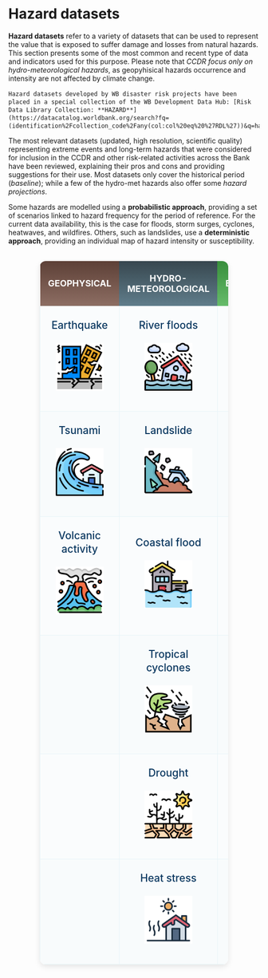 # Hazard datasets

**Hazard datasets** refer to a variety of datasets that can be used to represent the value that is exposed to suffer damage and losses from natural hazards. This section presents some of the most common and recent type of data and indicators used for this purpose. Please note that _CCDR focus only on hydro-meteorological hazards_, as geopyhisical hazards occurrence and intensity are not affected by climate change.

```{seealso}
Hazard datasets developed by WB disaster risk projects have been placed in a special collection of the WB Development Data Hub: [Risk Data Library Collection: **HAZARD**](https://datacatalog.worldbank.org/search?fq=(identification%2Fcollection_code%2Fany(col:col%20eq%20%27RDL%27))&q=hazard).
```

The most relevant datasets (updated, high resolution, scientific quality) representing extreme events and long-term hazards that were considered for inclusion in the CCDR and other risk-related activities across the Bank have been reviewed, explaining their pros and cons and providing suggestions for their use. Most datasets only cover the historical period (*baseline*); while a few of the hydro-met hazards also offer some *hazard projections*.

Some hazards are modelled using a **probabilistic approach**, providing a set of scenarios linked to hazard frequency for the period of reference. For the current data availability, this is the case for floods, storm surges, cyclones, heatwaves, and wildfires.
Others, such as landslides, use a **deterministic approach**, providing an individual map of hazard intensity or susceptibility.

<style>
.hazard-table {
  width: 75%;
  margin: 2rem auto;
  border-collapse: collapse;
  box-shadow: 0 4px 12px rgba(0,0,0,0.1);
  border-radius: 12px;
  overflow: hidden;
  background: white;
}

.hazard-table th,
.hazard-table td {
  width: 33.33%;
}

.hazard-table th {
  color: white;
  padding: 1.5rem 1rem;
  text-align: center;
  font-size: 1.1rem;
  font-weight: 600;
  border: none;
}

.hazard-table th:nth-child(1) {
  background: linear-gradient(to bottom, #5d4037 0%, #8d6e63 100%);
}

.hazard-table th:nth-child(2) {
  background: linear-gradient(to bottom, #37474f 0%, #607d8b 100%);
}

.hazard-table th:nth-child(3) {
  background: linear-gradient(to bottom, #388e3c 0%, #66bb6a 100%);
}

.hazard-table th a {
  color: white;
  text-decoration: none;
  font-weight: 600;
}

.hazard-table th a:hover {
  text-decoration: underline;
}

.hazard-table td {
  padding: 1.5rem 1rem;
  text-align: center;
  vertical-align: middle;
  border: 1px solid #e8f4f8;
  background-color: #fafcfd;
  height: 160px;
}

.hazard-table tr:nth-child(even) td {
  background-color: #f8fbfc;
}

.hazard-item {
  display: flex;
  flex-direction: column;
  align-items: center;
  gap: 0.5rem;
  height: 100%;
  justify-content: center;
}

.hazard-item a {
  color: #0b3860;
  text-decoration: none;
  font-weight: 500;
  display: flex;
  flex-direction: column;
  align-items: center;
  gap: 0.5rem;
  transition: all 0.2s ease;
}

.hazard-item a:hover {
  color: #fe5f86;
  transform: translateY(-2px);
  transform: scale(1.1);
}

.hazard-item img {
  width: 96px;
  height: 96px;
  object-fit: contain;
}

.hazard-text {
  font-size: 1.3rem;
  line-height: 1.3;
  text-align: center;
}

@media (max-width: 768px) {
  .hazard-table {
    width: 95%;
    font-size: 0.8rem;
  }
  
  .hazard-table th, 
  .hazard-table td {
    padding: 1rem 0.5rem;
  }
  
  .hazard-item img {
    width: 80px;
    height: 80px;
  }
}
</style>

<table class="hazard-table">
<thead>
<tr>
<th><a href="hzd_gp-data.md"><strong>GEOPHYSICAL</strong></a></th>
<th><a href="hzd_hm-data.md"><strong>HYDRO-METEOROLOGICAL</strong></a></th>
<th><a href="hzd_env-data.md"><strong>ENVIRONMENTAL</strong></a></th>
</tr>
</thead>
<tbody>
<tr>
<td>
<div class="hazard-item">
<a href="docs/hzd_gp-data.html#earthquake">
<div class="hazard-text">Earthquake</div>

![Earthquake](images/hzd_icons/earthquake.png)

</a>
</div>
</td>
<td>
<div class="hazard-item">
<a href="docs/hzd_hm-data.html#floods">
<div class="hazard-text">River floods</div>

![River flood](images/hzd_icons/flood.png)

</a>
</div>
</td>
<td>
<div class="hazard-item">
<a href="docs/hzd_env-data.html#air-pollution">
<div class="hazard-text">Air pollution</div>

![Air pollution](images/hzd_icons/air-pollution.png)

</a>
</div>
</td>
</tr>
<tr>
<td>
<div class="hazard-item">
<a href="docs/hzd_gp-data.html#tsunami">
<div class="hazard-text">Tsunami</div>

![Tsunami](images/hzd_icons/tsunami.png)

</a>
</div>
</td>
<td>
<div class="hazard-item">
<a href="docs/hzd_hm-data.html#landslides">
<div class="hazard-text">Landslide</div>

![Landslide](images/hzd_icons/landslide.png)

</a>
</div>
</td>
<td></td>
</tr>
<tr>
<td>
<div class="hazard-item">
<a href="docs/hzd_gp-data.html#volcanic-activity">
<div class="hazard-text">Volcanic activity</div>

![Volcanic activity](images/hzd_icons/volcano.png)

</a>
</div>
</td>
<td>
<div class="hazard-item">
<a href="docs/hzd_hm-data.html#floods">
<div class="hazard-text">Coastal flood</div>

![Coastal flood](images/hzd_icons/storm-surge.png)

</a>
</div>
</td>
<td></td>
</tr>
<tr>
<td></td>
<td>
<div class="hazard-item">
<a href="docs/hzd_hm-data.html#tropical-cyclones">
<div class="hazard-text">Tropical cyclones</div>

![Tropical cyclones](images/hzd_icons/wind.png)

</a>
</div>
</td>
<td></td>
</tr>
<tr>
<td></td>
<td>
<div class="hazard-item">
<a href="docs/hzd_hm-data.html#drought-water-scarcity">
<div class="hazard-text">Drought</div>

![Drought](images/hzd_icons/drought.png)

</a>
</div>
</td>
<td></td>
</tr>
<tr>
<td></td>
<td>
<div class="hazard-item">
<a href="docs/hzd_hm-data.html#heat-stress">
<div class="hazard-text">Heat stress</div>

![Heat stress](images/hzd_icons/heat-wave.png)

</a>
</div>
</td>
<td></td>
</tr>
</tbody>
</table>